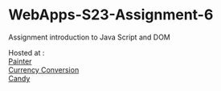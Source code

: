 
# WebApps-S23-Assignment-6
Assignment introduction to Java Script and DOM

Hosted at : <br>
[Painter](https://44-563-web-apps-s23.github.io/44563-webapps-s23-assignment6-chandan-vavilala/painter.html) <br>
[Currency Conversion](https://44-563-web-apps-s23.github.io/44563-webapps-s23-assignment6-chandan-vavilala/conversion.html) <br>
[Candy](https://44-563-web-apps-s23.github.io/44563-webapps-s23-assignment6-chandan-vavilala/candy.html)
